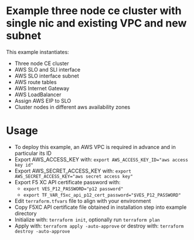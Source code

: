 # Example three node ce cluster with single nic and existing VPC and new subnet

This example instantiates:

- Three node CE cluster
- AWS SLO and SLI interface
- AWS SLO interface subnet
- AWS route tables
- AWS Internet Gateway
- AWS LoadBalancer
- Assign AWS EIP to SLO
- Cluster nodes in different aws availability zones

# Usage

- To deploy this example, an AWS VPC is required in advance and in particular its ID
- Export AWS_ACCESS_KEY with: `export AWS_ACCESS_KEY_ID="aws access key id"`
- Export AWS_SECRET_ACCESS_KEY with: `export AWS_SECRET_ACCESS_KEY="aws secret access key"`
- Export F5 XC API certificate password with:
    * `export VES_P12_PASSWORD="p12 password"`
    * `export TF_VAR_f5xc_api_p12_cert_password="$VES_P12_PASSWORD"`
- Edit `terraform.tfvars` file to align with your environment
- Copy F5XC API certificate file obtained in installation step into example directory
- Initialize with: `terraform init`, optionally run `terraform plan`
- Apply with: `terraform apply -auto-approve` or destroy with: `terraform destroy -auto-approve`